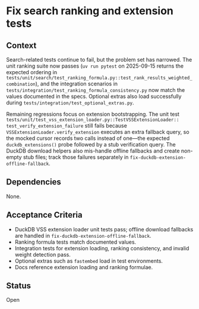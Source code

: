 # Fix search ranking and extension tests

## Context
Search-related tests continue to fail, but the problem set has narrowed. The
unit ranking suite now passes (`uv run pytest` on 2025-09-15 returns the
expected ordering in
`tests/unit/search/test_ranking_formula.py::test_rank_results_weighted_combination`),
and the integration scenarios in
`tests/integration/test_ranking_formula_consistency.py` now match the values
documented in the specs. Optional extras also load successfully during
`tests/integration/test_optional_extras.py`.

Remaining regressions focus on extension bootstrapping. The unit test
`tests/unit/test_vss_extension_loader.py::TestVSSExtensionLoader::
test_verify_extension_failure` still fails because
`VSSExtensionLoader.verify_extension` executes an extra fallback query, so the
mocked cursor records two calls instead of one—the expected
`duckdb_extensions()` probe followed by a stub verification query. The DuckDB
download helpers also mis-handle offline fallbacks and create non-empty stub
files; track those failures separately in
`fix-duckdb-extension-offline-fallback`.

## Dependencies
None.

## Acceptance Criteria
- DuckDB VSS extension loader unit tests pass; offline download fallbacks are
  handled in `fix-duckdb-extension-offline-fallback`.
- Ranking formula tests match documented values.
- Integration tests for extension loading, ranking consistency, and invalid
  weight detection pass.
- Optional extras such as `fastembed` load in test environments.
- Docs reference extension loading and ranking formulae.

## Status
Open
